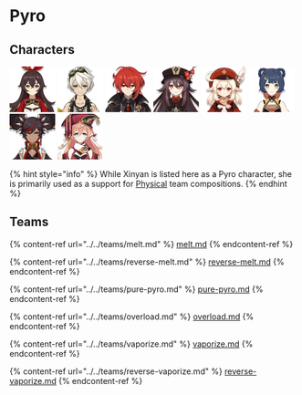 # Pyro

## Characters

![](../../.gitbook/assets/ui_avataricon_amber.png) ![](../../.gitbook/assets/UI_AvatarIcon_Bennett.png) ![](../../.gitbook/assets/UI_AvatarIcon_Diluc.png) ![](../../.gitbook/assets/UI_AvatarIcon_Hutao.png) ![](../../.gitbook/assets/UI_AvatarIcon_Klee.png) ![](../../.gitbook/assets/UI_AvatarIcon_Xiangling.png) ![](../../.gitbook/assets/UI_AvatarIcon_Xinyan.png) ![](../../.gitbook/assets/UI_AvatarIcon_Yanfei.png)

{% hint style="info" %}
While Xinyan is listed here as a Pyro character, she is primarily used as a support for [Physical](../../teams/physical.md) team compositions.
{% endhint %}

## Teams

{% content-ref url="../../teams/melt.md" %}
[melt.md](../../teams/melt.md)
{% endcontent-ref %}

{% content-ref url="../../teams/reverse-melt.md" %}
[reverse-melt.md](../../teams/reverse-melt.md)
{% endcontent-ref %}

{% content-ref url="../../teams/pure-pyro.md" %}
[pure-pyro.md](../../teams/pure-pyro.md)
{% endcontent-ref %}

{% content-ref url="../../teams/overload.md" %}
[overload.md](../../teams/overload.md)
{% endcontent-ref %}

{% content-ref url="../../teams/vaporize.md" %}
[vaporize.md](../../teams/vaporize.md)
{% endcontent-ref %}

{% content-ref url="../../teams/reverse-vaporize.md" %}
[reverse-vaporize.md](../../teams/reverse-vaporize.md)
{% endcontent-ref %}
